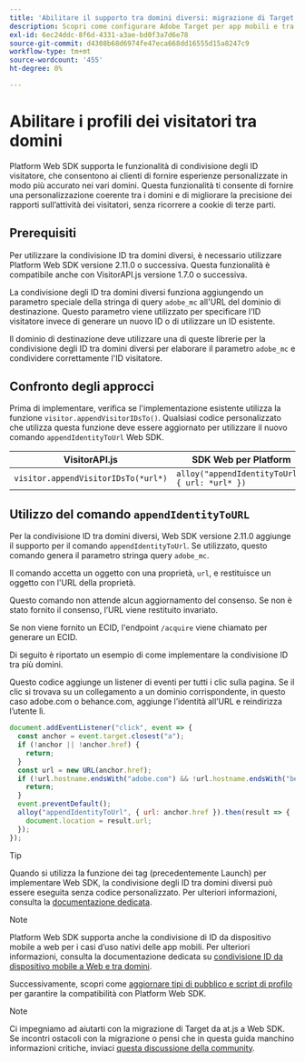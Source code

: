 ```yaml
---
title: 'Abilitare il supporto tra domini diversi: migrazione di Target da at.js 2.x a Web SDK'
description: Scopri come configurare Adobe Target per app mobili e tra domini diversi in scenari di browser web utilizzando Experience Platform Web SDK.
exl-id: 6ec24ddc-8f6d-4331-a3ae-bd0f3a7d6e78
source-git-commit: d4308b68d6974fe47eca668dd16555d15a8247c9
workflow-type: tm+mt
source-wordcount: '455'
ht-degree: 0%

---
```


# Abilitare i profili dei visitatori tra domini

Platform Web SDK supporta le funzionalità di condivisione degli ID visitatore, che consentono ai clienti di fornire esperienze personalizzate in modo più accurato nei vari domini. Questa funzionalità ti consente di fornire una personalizzazione coerente tra i domini e di migliorare la precisione dei rapporti sull’attività dei visitatori, senza ricorrere a cookie di terze parti.

## Prerequisiti

Per utilizzare la condivisione ID tra domini diversi, è necessario utilizzare Platform Web SDK versione 2.11.0 o successiva. Questa funzionalità è compatibile anche con VisitorAPI.js versione 1.7.0 o successiva.

La condivisione degli ID tra domini diversi funziona aggiungendo un parametro speciale della stringa di query `adobe_mc` all&#39;URL del dominio di destinazione. Questo parametro viene utilizzato per specificare l’ID visitatore invece di generare un nuovo ID o di utilizzare un ID esistente.

Il dominio di destinazione deve utilizzare una di queste librerie per la condivisione degli ID tra domini diversi per elaborare il parametro `adobe_mc` e condividere correttamente l&#39;ID visitatore.

## Confronto degli approcci

Prima di implementare, verifica se l&#39;implementazione esistente utilizza la funzione `visitor.appendVisitorIDsTo()`. Qualsiasi codice personalizzato che utilizza questa funzione deve essere aggiornato per utilizzare il nuovo comando `appendIdentityToUrl` Web SDK.

| VisitorAPI.js | SDK Web per Platform |
| --- | --- |
| `visitor.appendVisitorIDsTo(*url*)` | `alloy("appendIdentityToUrl", { url: *url* })` |

## Utilizzo del comando `appendIdentityToURL`

Per la condivisione ID tra domini diversi, Web SDK versione 2.11.0 aggiunge il supporto per il comando `appendIdentityToUrl`. Se utilizzato, questo comando genera il parametro stringa query `adobe_mc`.

Il comando accetta un oggetto con una proprietà, `url`, e restituisce un oggetto con l&#39;URL della proprietà.

Questo comando non attende alcun aggiornamento del consenso. Se non è stato fornito il consenso, l’URL viene restituito invariato.

Se non viene fornito un ECID, l&#39;endpoint `/acquire` viene chiamato per generare un ECID.

Di seguito è riportato un esempio di come implementare la condivisione ID tra più domini.

Questo codice aggiunge un listener di eventi per tutti i clic sulla pagina. Se il clic si trovava su un collegamento a un dominio corrispondente, in questo caso adobe.com o behance.com, aggiunge l’identità all’URL e reindirizza l’utente lì.

```Javascript
document.addEventListener("click", event => {
  const anchor = event.target.closest("a");
  if (!anchor || !anchor.href) {
    return;
  }
  const url = new URL(anchor.href);
  if (!url.hostname.endsWith("adobe.com") && !url.hostname.endsWith("behance.com")) {
    return;
  }
  event.preventDefault();
  alloy("appendIdentityToUrl", { url: anchor.href }).then(result => {
    document.location = result.url;
  });
});
```

>[!TIP]
>
>Quando si utilizza la funzione dei tag (precedentemente Launch) per implementare Web SDK, la condivisione degli ID tra domini diversi può essere eseguita senza codice personalizzato. Per ulteriori informazioni, consulta la [documentazione dedicata](https://experienceleague.adobe.com/docs/experience-platform/edge/identity/id-sharing.html?lang=it#tags-extension).

>[!NOTE]
>
>Platform Web SDK supporta anche la condivisione di ID da dispositivo mobile a web per i casi d’uso nativi delle app mobili. Per ulteriori informazioni, consulta la documentazione dedicata su [condivisione ID da dispositivo mobile a Web e tra domini](https://experienceleague.adobe.com/docs/experience-platform/edge/identity/id-sharing.html?lang=it).

Successivamente, scopri come [aggiornare tipi di pubblico e script di profilo](update-audiences.md) per garantire la compatibilità con Platform Web SDK.

>[!NOTE]
>
>Ci impegniamo ad aiutarti con la migrazione di Target da at.js a Web SDK. Se incontri ostacoli con la migrazione o pensi che in questa guida manchino informazioni critiche, inviaci [questa discussione della community](https://experienceleaguecommunities.adobe.com/t5/adobe-experience-platform-data/tutorial-discussion-migrate-target-from-at-js-to-web-sdk/m-p/575587#M463).
